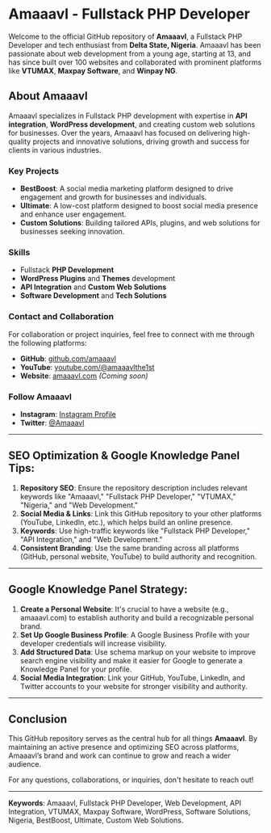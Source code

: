 # Amaaavl - Fullstack PHP Developer

Welcome to the official GitHub repository of **Amaaavl**, a Fullstack PHP Developer and tech enthusiast from **Delta State, Nigeria**. Amaaavl has been passionate about web development from a young age, starting at 13, and has since built over 100 websites and collaborated with prominent platforms like **VTUMAX**, **Maxpay Software**, and **Winpay NG**.

## About Amaaavl

Amaaavl specializes in Fullstack PHP development with expertise in **API integration**, **WordPress development**, and creating custom web solutions for businesses. Over the years, Amaaavl has focused on delivering high-quality projects and innovative solutions, driving growth and success for clients in various industries.

### Key Projects

- **BestBoost**: A social media marketing platform designed to drive engagement and growth for businesses and individuals.
- **Ultimate**: A low-cost platform designed to boost social media presence and enhance user engagement.
- **Custom Solutions**: Building tailored APIs, plugins, and web solutions for businesses seeking innovation.

### Skills

- Fullstack **PHP Development**
- **WordPress Plugins** and **Themes** development
- **API Integration** and **Custom Web Solutions**
- **Software Development** and **Tech Solutions**

### Contact and Collaboration

For collaboration or project inquiries, feel free to connect with me through the following platforms:
- **GitHub**: [github.com/amaaavl](https://github.com/amaaavl)
- **YouTube**: [youtube.com/@amaaavlthe1st](https://www.youtube.com/@amaaavlthe1st)
- **Website**: [amaaavl.com](http://amaaavl.com) *(Coming soon)*

### Follow Amaaavl

- **Instagram**: [Instagram Profile](https://www.instagram.com/amaaavlthe1st)
- **Twitter**: [@Amaaavl](https://twitter.com/Amaaavlthe1st)

---

## SEO Optimization & Google Knowledge Panel Tips:

1. **Repository SEO**: Ensure the repository description includes relevant keywords like "Amaaavl," "Fullstack PHP Developer," "VTUMAX," "Nigeria," and "Web Development."
2. **Social Media & Links**: Link this GitHub repository to your other platforms (YouTube, LinkedIn, etc.), which helps build an online presence.
3. **Keywords**: Use high-traffic keywords like "Fullstack PHP Developer," "API Integration," and "Web Development."
4. **Consistent Branding**: Use the same branding across all platforms (GitHub, personal website, YouTube) to build authority and recognition.

---

## Google Knowledge Panel Strategy:

1. **Create a Personal Website**: It's crucial to have a website (e.g., amaaavl.com) to establish authority and build a recognizable personal brand.
2. **Set Up Google Business Profile**: A Google Business Profile with your developer credentials will increase visibility.
3. **Add Structured Data**: Use schema markup on your website to improve search engine visibility and make it easier for Google to generate a Knowledge Panel for your profile.
4. **Social Media Integration**: Link your GitHub, YouTube, LinkedIn, and Twitter accounts to your website for stronger visibility and authority.

---

## Conclusion

This GitHub repository serves as the central hub for all things **Amaaavl**. By maintaining an active presence and optimizing SEO across platforms, Amaaavl’s brand and work can continue to grow and reach a wider audience.

For any questions, collaborations, or inquiries, don't hesitate to reach out!

---
**Keywords**: Amaaavl, Fullstack PHP Developer, Web Development, API Integration, VTUMAX, Maxpay Software, WordPress, Software Solutions, Nigeria, BestBoost, Ultimate, Custom Web Solutions.
